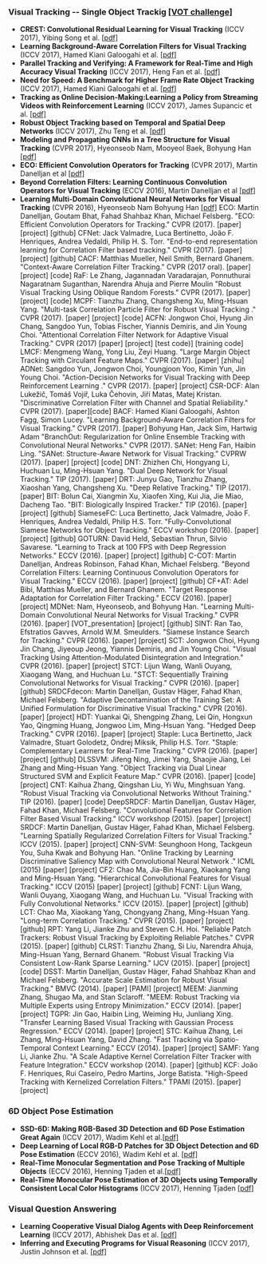 ### Visual Tracking -- Single Object Trackig [[VOT challenge]](http://www.votchallenge.net/index.html)
- **CREST: Convolutional Residual Learning for Visual Tracking** (ICCV 2017), Yibing Song et al. [[pdf]](https://arxiv.org/pdf/1708.00225.pdf)
- **Learning Background-Aware Correlation Filters for Visual Tracking** (ICCV 2017), Hamed Kiani Galoogahi et al. [[pdf]](http://openaccess.thecvf.com/content_ICCV_2017/papers/Galoogahi_Learning_Background-Aware_Correlation_ICCV_2017_paper.pdf)
- **Parallel Tracking and Verifying: A Framework for Real-Time and High Accuracy Visual Tracking** (ICCV 2017), Heng Fan et al. [[pdf]](https://arxiv.org/pdf/1708.00153.pdf)
- **Need for Speed: A Benchmark for Higher Frame Rate Object Tracking** (ICCV 2017), Hamed Kiani Galoogahi et al. [[pdf]](https://arxiv.org/pdf/1703.05884.pdf)
- **Tracking as Online Decision-Making:Learning a Policy from Streaming Videos with Reinforcement Learning** (ICCV 2017), James Supancic et al. [[pdf]](https://arxiv.org/pdf/1707.04991.pdf)
- **Robust Object Tracking based on Temporal and Spatial Deep Networks** (ICCV 2017), Zhu Teng et al. [[pdf]](http://openaccess.thecvf.com/content_ICCV_2017/papers/Teng_Robust_Object_Tracking_ICCV_2017_paper.pdf)
- **Modeling and Propagating CNNs in a Tree Structure for Visual Tracking** (CVPR 2017), Hyeonseob Nam, Mooyeol Baek, Bohyung Han [[pdf]](https://arxiv.org/pdf/1608.07242.pdf)
- **ECO: Efficient Convolution Operators for Tracking** (CVPR 2017), Martin Danelljan et al [[pdf]](https://arxiv.org/pdf/1611.09224.pdf)
- **Beyond Correlation Filters: Learning Continuous Convolution Operators for Visual Tracking** (ECCV 2016), Martin Danelljan et al [[pdf]](https://arxiv.org/pdf/1611.09224.pdf)
- **Learning Multi-Domain Convolutional Neural Networks for Visual Tracking** (CVPR 2016), Hyeonseob Nam Bohyung Han [[pdf]](https://www.cv-foundation.org/openaccess/content_cvpr_2016/papers/Nam_Learning_Multi-Domain_Convolutional_CVPR_2016_paper.pdf)
ECO: Martin Danelljan, Goutam Bhat, Fahad Shahbaz Khan, Michael Felsberg. "ECO: Efficient Convolution Operators for Tracking." CVPR (2017). [paper] [project] [github]
CFNet: Jack Valmadre, Luca Bertinetto, João F. Henriques, Andrea Vedaldi, Philip H. S. Torr. "End-to-end representation learning for Correlation Filter based tracking." CVPR (2017). [paper] [project] [github]
CACF: Matthias Mueller, Neil Smith, Bernard Ghanem. "Context-Aware Correlation Filter Tracking." CVPR (2017 oral). [paper] [project] [code]
RaF: Le Zhang, Jagannadan Varadarajan, Ponnuthurai Nagaratnam Suganthan, Narendra Ahuja and Pierre Moulin "Robust Visual Tracking Using Oblique Random Forests." CVPR (2017). [paper] [project] [code]
MCPF: Tianzhu Zhang, Changsheng Xu, Ming-Hsuan Yang. "Multi-task Correlation Particle Filter for Robust Visual Tracking ." CVPR (2017). [paper] [project] [code]
ACFN: Jongwon Choi, Hyung Jin Chang, Sangdoo Yun, Tobias Fischer, Yiannis Demiris, and Jin Young Choi. "Attentional Correlation Filter Network for Adaptive Visual Tracking." CVPR (2017) [paper] [project] [test code)] [training code]
LMCF: Mengmeng Wang, Yong Liu, Zeyi Huang. "Large Margin Object Tracking with Circulant Feature Maps." CVPR (2017). [paper] [zhihu]
ADNet: Sangdoo Yun, Jongwon Choi, Youngjoon Yoo, Kimin Yun, Jin Young Choi. "Action-Decision Networks for Visual Tracking with Deep Reinforcement Learning ." CVPR (2017). [paper] [project]
CSR-DCF: Alan Lukežič, Tomáš Vojíř, Luka Čehovin, Jiří Matas, Matej Kristan. "Discriminative Correlation Filter with Channel and Spatial Reliability." CVPR (2017). [paper][code]
BACF: Hamed Kiani Galoogahi, Ashton Fagg, Simon Lucey. "Learning Background-Aware Correlation Filters for Visual Tracking." CVPR (2017). [paper]
Bohyung Han, Jack Sim, Hartwig Adam "BranchOut: Regularization for Online Ensemble Tracking with Convolutional Neural Networks." CVPR (2017).
SANet: Heng Fan, Haibin Ling. "SANet: Structure-Aware Network for Visual Tracking." CVPRW (2017). [paper] [project] [code]
DNT: Zhizhen Chi, Hongyang Li, Huchuan Lu, Ming-Hsuan Yang. "Dual Deep Network for Visual Tracking." TIP (2017). [paper]
DRT: Junyu Gao, Tianzhu Zhang, Xiaoshan Yang, Changsheng Xu. "Deep Relative Tracking." TIP (2017). [paper]
BIT: Bolun Cai, Xiangmin Xu, Xiaofen Xing, Kui Jia, Jie Miao, Dacheng Tao. "BIT: Biologically Inspired Tracker." TIP (2016). [paper] [project] [github]
SiameseFC: Luca Bertinetto, Jack Valmadre, João F. Henriques, Andrea Vedaldi, Philip H.S. Torr. "Fully-Convolutional Siamese Networks for Object Tracking." ECCV workshop (2016). [paper] [project] [github]
GOTURN: David Held, Sebastian Thrun, Silvio Savarese. "Learning to Track at 100 FPS with Deep Regression Networks." ECCV (2016). [paper] [project] [github]
C-COT: Martin Danelljan, Andreas Robinson, Fahad Khan, Michael Felsberg. "Beyond Correlation Filters: Learning Continuous Convolution Operators for Visual Tracking." ECCV (2016). [paper] [project] [github]
CF+AT: Adel Bibi, Matthias Mueller, and Bernard Ghanem. "Target Response Adaptation for Correlation Filter Tracking." ECCV (2016). [paper] [project]
MDNet: Nam, Hyeonseob, and Bohyung Han. "Learning Multi-Domain Convolutional Neural Networks for Visual Tracking." CVPR (2016). [paper] [VOT_presentation] [project] [github]
SINT: Ran Tao, Efstratios Gavves, Arnold W.M. Smeulders. "Siamese Instance Search for Tracking." CVPR (2016). [paper] [project]
SCT: Jongwon Choi, Hyung Jin Chang, Jiyeoup Jeong, Yiannis Demiris, and Jin Young Choi. "Visual Tracking Using Attention-Modulated Disintegration and Integration." CVPR (2016). [paper] [project]
STCT: Lijun Wang, Wanli Ouyang, Xiaogang Wang, and Huchuan Lu. "STCT: Sequentially Training Convolutional Networks for Visual Tracking." CVPR (2016). [paper] [github]
SRDCFdecon: Martin Danelljan, Gustav Häger, Fahad Khan, Michael Felsberg. "Adaptive Decontamination of the Training Set: A Unified Formulation for Discriminative Visual Tracking." CVPR (2016). [paper] [project]
HDT: Yuankai Qi, Shengping Zhang, Lei Qin, Hongxun Yao, Qingming Huang, Jongwoo Lim, Ming-Hsuan Yang. "Hedged Deep Tracking." CVPR (2016). [paper] [project]
Staple: Luca Bertinetto, Jack Valmadre, Stuart Golodetz, Ondrej Miksik, Philip H.S. Torr. "Staple: Complementary Learners for Real-Time Tracking." CVPR (2016). [paper] [project] [github]
DLSSVM: Jifeng Ning, Jimei Yang, Shaojie Jiang, Lei Zhang and Ming-Hsuan Yang. "Object Tracking via Dual Linear Structured SVM and Explicit Feature Map." CVPR (2016). [paper] [code] [project]
CNT: Kaihua Zhang, Qingshan Liu, Yi Wu, Minghsuan Yang. "Robust Visual Tracking via Convolutional Networks Without Training." TIP (2016). [paper] [code]
DeepSRDCF: Martin Danelljan, Gustav Häger, Fahad Khan, Michael Felsberg. "Convolutional Features for Correlation Filter Based Visual Tracking." ICCV workshop (2015). [paper] [project]
SRDCF: Martin Danelljan, Gustav Häger, Fahad Khan, Michael Felsberg. "Learning Spatially Regularized Correlation Filters for Visual Tracking." ICCV (2015). [paper] [project]
CNN-SVM: Seunghoon Hong, Tackgeun You, Suha Kwak and Bohyung Han. "Online Tracking by Learning Discriminative Saliency Map with Convolutional Neural Network ." ICML (2015) [paper] [project]
CF2: Chao Ma, Jia-Bin Huang, Xiaokang Yang and Ming-Hsuan Yang. "Hierarchical Convolutional Features for Visual Tracking." ICCV (2015) [paper] [project] [github]
FCNT: Lijun Wang, Wanli Ouyang, Xiaogang Wang, and Huchuan Lu. "Visual Tracking with Fully Convolutional Networks." ICCV (2015). [paper] [project] [github]
LCT: Chao Ma, Xiaokang Yang, Chongyang Zhang, Ming-Hsuan Yang. "Long-term Correlation Tracking." CVPR (2015). [paper] [project] [github]
RPT: Yang Li, Jianke Zhu and Steven C.H. Hoi. "Reliable Patch Trackers: Robust Visual Tracking by Exploiting Reliable Patches." CVPR (2015). [paper] [github]
CLRST: Tianzhu Zhang, Si Liu, Narendra Ahuja, Ming-Hsuan Yang, Bernard Ghanem.
"Robust Visual Tracking Via Consistent Low-Rank Sparse Learning." IJCV (2015). [paper] [project] [code]
DSST: Martin Danelljan, Gustav Häger, Fahad Shahbaz Khan and Michael Felsberg. "Accurate Scale Estimation for Robust Visual Tracking." BMVC (2014). [paper] [PAMI] [project]
MEEM: Jianming Zhang, Shugao Ma, and Stan Sclaroff. "MEEM: Robust Tracking via Multiple Experts using Entropy Minimization." ECCV (2014). [paper] [project]
TGPR: Jin Gao, Haibin Ling, Weiming Hu, Junliang Xing. "Transfer Learning Based Visual Tracking with Gaussian Process Regression." ECCV (2014). [paper] [project]
STC: Kaihua Zhang, Lei Zhang, Ming-Hsuan Yang, David Zhang. "Fast Tracking via Spatio-Temporal Context Learning." ECCV (2014). [paper] [project]
SAMF: Yang Li, Jianke Zhu. "A Scale Adaptive Kernel Correlation Filter Tracker with Feature Integration." ECCV workshop (2014). [paper] [github]
KCF: João F. Henriques, Rui Caseiro, Pedro Martins, Jorge Batista. "High-Speed Tracking with Kernelized Correlation Filters." TPAMI (2015). [paper] [project]

### 6D Object Pose Estimation
- **SSD-6D: Making RGB-Based 3D Detection and 6D Pose Estimation Great Again** (ICCV 2017), Wadim Kehl et al.[[pdf]](http://openaccess.thecvf.com/content_ICCV_2017/papers/Kehl_SSD-6D_Making_RGB-Based_ICCV_2017_paper.pdf)
- **Deep Learning of Local RGB-D Patches for 3D Object Detection and 6D Pose Estimation** (ECCV 2016), Wadim Kehl et al. [[pdf]](https://arxiv.org/pdf/1607.06038.pdf)
- **Real-Time Monocular Segmentation and Pose Tracking of Multiple Objects** (ECCV 2016), Henning Tjaden et al.[[pdf]](http://www.mi.hs-rm.de/~schwan/resources/Paper/realtime_monocular_tracking_eccv16.pdf)
- **Real-Time Monocular Pose Estimation of 3D Objects using Temporally Consistent Local Color Histograms** (ICCV 2017), Henning Tjaden [[pdf]](http://www.mi.hs-rm.de/~schwan/resources/Paper/TCLCH_ICCV2017.pdf)

### Visual Question Answering
- **Learning Cooperative Visual Dialog Agents with Deep Reinforcement Learning** (ICCV 2017), Abhishek Das et al. [[pdf]](http://openaccess.thecvf.com/content_ICCV_2017/papers/Das_Learning_Cooperative_Visual_ICCV_2017_paper.pdf)
- **Inferring and Executing Programs for Visual Reasoning** (ICCV 2017), Justin Johnson et al. [[pdf]](http://openaccess.thecvf.com/content_ICCV_2017/papers/Das_Learning_Cooperative_Visual_ICCV_2017_paper.pdf)
